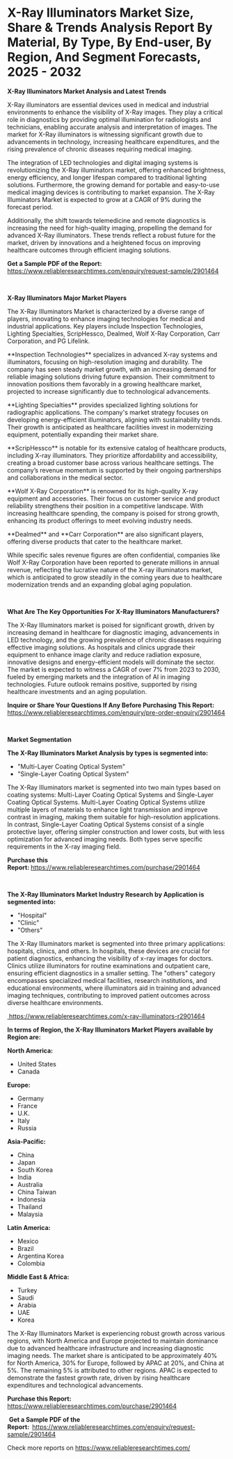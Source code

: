 <p><h1>X-Ray Illuminators Market Size, Share & Trends Analysis Report By Material, By Type, By End-user, By Region, And Segment Forecasts, 2025 - 2032</h1></p><p><strong>X-Ray Illuminators Market Analysis and Latest Trends</strong></p>
<p><p>X-Ray illuminators are essential devices used in medical and industrial environments to enhance the visibility of X-Ray images. They play a critical role in diagnostics by providing optimal illumination for radiologists and technicians, enabling accurate analysis and interpretation of images. The market for X-Ray illuminators is witnessing significant growth due to advancements in technology, increasing healthcare expenditures, and the rising prevalence of chronic diseases requiring medical imaging.</p><p>The integration of LED technologies and digital imaging systems is revolutionizing the X-Ray illuminators market, offering enhanced brightness, energy efficiency, and longer lifespan compared to traditional lighting solutions. Furthermore, the growing demand for portable and easy-to-use medical imaging devices is contributing to market expansion. The X-Ray Illuminators Market is expected to grow at a CAGR of 9% during the forecast period. </p><p>Additionally, the shift towards telemedicine and remote diagnostics is increasing the need for high-quality imaging, propelling the demand for advanced X-Ray illuminators. These trends reflect a robust future for the market, driven by innovations and a heightened focus on improving healthcare outcomes through efficient imaging solutions.</p></p>
<p><strong>Get a Sample PDF of the Report:&nbsp;</strong> <a href="https://www.reliableresearchtimes.com/enquiry/request-sample/2901464?utm_campaign=3087&utm_medium=2&utm_source=Github&utm_content=ia&utm_term=16032025&utm_id=x-ray-illuminators">https://www.reliableresearchtimes.com/enquiry/request-sample/2901464</a></p>
<p>&nbsp;</p>
<p><strong>X-Ray Illuminators Major Market Players</strong></p>
<p><p>The X-Ray Illuminators Market is characterized by a diverse range of players, innovating to enhance imaging technologies for medical and industrial applications. Key players include Inspection Technologies, Lighting Specialties, ScripHessco, Dealmed, Wolf X-Ray Corporation, Carr Corporation, and PG Lifelink.</p><p>**Inspection Technologies** specializes in advanced X-ray systems and illuminators, focusing on high-resolution imaging and durability. The company has seen steady market growth, with an increasing demand for reliable imaging solutions driving future expansion. Their commitment to innovation positions them favorably in a growing healthcare market, projected to increase significantly due to technological advancements.</p><p>**Lighting Specialties** provides specialized lighting solutions for radiographic applications. The company's market strategy focuses on developing energy-efficient illuminators, aligning with sustainability trends. Their growth is anticipated as healthcare facilities invest in modernizing equipment, potentially expanding their market share.</p><p>**ScripHessco** is notable for its extensive catalog of healthcare products, including X-ray illuminators. They prioritize affordability and accessibility, creating a broad customer base across various healthcare settings. The company’s revenue momentum is supported by their ongoing partnerships and collaborations in the medical sector.</p><p>**Wolf X-Ray Corporation** is renowned for its high-quality X-ray equipment and accessories. Their focus on customer service and product reliability strengthens their position in a competitive landscape. With increasing healthcare spending, the company is poised for strong growth, enhancing its product offerings to meet evolving industry needs.</p><p>**Dealmed** and **Carr Corporation** are also significant players, offering diverse products that cater to the healthcare market. </p><p>While specific sales revenue figures are often confidential, companies like Wolf X-Ray Corporation have been reported to generate millions in annual revenue, reflecting the lucrative nature of the X-ray illuminators market, which is anticipated to grow steadily in the coming years due to healthcare modernization trends and an expanding global aging population.</p></p>
<p>&nbsp;</p>
<p><strong>What Are The Key Opportunities For X-Ray Illuminators Manufacturers?</strong></p>
<p><p>The X-Ray Illuminators market is poised for significant growth, driven by increasing demand in healthcare for diagnostic imaging, advancements in LED technology, and the growing prevalence of chronic diseases requiring effective imaging solutions. As hospitals and clinics upgrade their equipment to enhance image clarity and reduce radiation exposure, innovative designs and energy-efficient models will dominate the sector. The market is expected to witness a CAGR of over 7% from 2023 to 2030, fueled by emerging markets and the integration of AI in imaging technologies. Future outlook remains positive, supported by rising healthcare investments and an aging population.</p></p>
<p><strong>Inquire or Share Your Questions If Any Before Purchasing This Report:</strong> <a href="https://www.reliableresearchtimes.com/enquiry/pre-order-enquiry/2901464?utm_campaign=3087&utm_medium=2&utm_source=Github&utm_content=ia&utm_term=16032025&utm_id=x-ray-illuminators">https://www.reliableresearchtimes.com/enquiry/pre-order-enquiry/2901464</a></p>
<p>&nbsp;</p>
<p><strong>Market Segmentation</strong></p>
<p><strong>The X-Ray Illuminators Market Analysis by types is segmented into:</strong></p>
<p><ul><li>"Multi-Layer Coating Optical System"</li><li>"Single-Layer Coating Optical System"</li></ul></p>
<p><p>The X-Ray Illuminators market is segmented into two main types based on coating systems: Multi-Layer Coating Optical Systems and Single-Layer Coating Optical Systems. Multi-Layer Coating Optical Systems utilize multiple layers of materials to enhance light transmission and improve contrast in imaging, making them suitable for high-resolution applications. In contrast, Single-Layer Coating Optical Systems consist of a single protective layer, offering simpler construction and lower costs, but with less optimization for advanced imaging needs. Both types serve specific requirements in the X-ray imaging field.</p></p>
<p><strong>Purchase this Report:&nbsp;</strong><a href="https://www.reliableresearchtimes.com/purchase/2901464?utm_campaign=3087&utm_medium=2&utm_source=Github&utm_content=ia&utm_term=16032025&utm_id=x-ray-illuminators">https://www.reliableresearchtimes.com/purchase/2901464</a></p>
<p>&nbsp;</p>
<p><strong>The X-Ray Illuminators Market Industry Research by Application is segmented into:</strong></p>
<p><ul><li>"Hospital"</li><li>"Clinic"</li><li>"Others"</li></ul></p>
<p><p>The X-Ray Illuminators market is segmented into three primary applications: hospitals, clinics, and others. In hospitals, these devices are crucial for patient diagnostics, enhancing the visibility of x-ray images for doctors. Clinics utilize illuminators for routine examinations and outpatient care, ensuring efficient diagnostics in a smaller setting. The "others" category encompasses specialized medical facilities, research institutions, and educational environments, where illuminators aid in training and advanced imaging techniques, contributing to improved patient outcomes across diverse healthcare environments.</p></p>
<p><a href="https://www.reliableresearchtimes.com/x-ray-illuminators-r2901464?utm_campaign=3087&utm_medium=2&utm_source=Github&utm_content=ia&utm_term=16032025&utm_id=x-ray-illuminators">&nbsp;https://www.reliableresearchtimes.com/x-ray-illuminators-r2901464</a></p>
<p><strong>In terms of Region, the X-Ray Illuminators Market Players available by Region are:</strong></p>
<p>
    <p> <strong> North America: </strong>
        <ul>
            <li>United States</li>
            <li>Canada</li>
        </ul>
        </p> 
    <p> <strong> Europe: </strong>
        <ul>
            <li>Germany</li>
            <li>France</li>
            <li>U.K.</li>
            <li>Italy</li>
            <li>Russia</li>
        </ul>
        </p> 
    <p> <strong> Asia-Pacific: </strong>
        <ul>
            <li>China</li>
            <li>Japan</li>
            <li>South Korea</li>
            <li>India</li>
            <li>Australia</li>
            <li>China Taiwan</li>
            <li>Indonesia</li>
            <li>Thailand</li>
            <li>Malaysia</li>
        </ul>
        </p> 
    <p> <strong> Latin America: </strong>
        <ul>
            <li>Mexico</li>
            <li>Brazil</li>
            <li>Argentina Korea</li>
            <li>Colombia</li>
        </ul>
        </p> 
    <p> <strong> Middle East & Africa: </strong>
        <ul>
            <li>Turkey</li>
            <li>Saudi</li>
            <li>Arabia</li>
            <li>UAE</li>
            <li>Korea</li>
        </ul>
    </p>
    </p>
<p><p>The X-Ray Illuminators Market is experiencing robust growth across various regions, with North America and Europe projected to maintain dominance due to advanced healthcare infrastructure and increasing diagnostic imaging needs. The market share is anticipated to be approximately 40% for North America, 30% for Europe, followed by APAC at 20%, and China at 5%. The remaining 5% is attributed to other regions. APAC is expected to demonstrate the fastest growth rate, driven by rising healthcare expenditures and technological advancements.</p></p>
<p><strong>Purchase this Report: </strong><a href="https://www.reliableresearchtimes.com/purchase/2901464?utm_campaign=3087&utm_medium=2&utm_source=Github&utm_content=ia&utm_term=16032025&utm_id=x-ray-illuminators">https://www.reliableresearchtimes.com/purchase/2901464</a></p>
<p>&nbsp;<strong>Get a Sample PDF of the Report:&nbsp;&nbsp;</strong><a href="https://www.reliableresearchtimes.com/enquiry/request-sample/2901464?utm_campaign=3087&utm_medium=2&utm_source=Github&utm_content=ia&utm_term=16032025&utm_id=x-ray-illuminators">https://www.reliableresearchtimes.com/enquiry/request-sample/2901464</a></p>
<p><strong></strong></p>
<p>Check more reports on <a href="https://www.reliableresearchtimes.com/?utm_campaign=3087&utm_medium=2&utm_source=Github&utm_content=ia&utm_term=16032025&utm_id=x-ray-illuminators">https://www.reliableresearchtimes.com/</a></p>